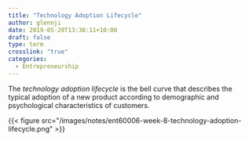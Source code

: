 ```yaml
---
title: "Technology Adoption Lifecycle"
author: glennji
date: 2019-05-20T13:38:11+10:00
draft: false
type: term
crosslink: "true"
categories:
  - Entrepreneurship
---
```

The _technology adoption lifecycle_ is the bell curve that describes the typical adoption of a new product according to demographic and psychological characteristics of customers.

{{< figure src="/images/notes/ent60006-week-8-technology-adoption-lifecycle.png" >}}
